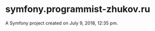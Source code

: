 symfony.programmist-zhukov.ru
=============================

A Symfony project created on July 9, 2018, 12:35 pm.
